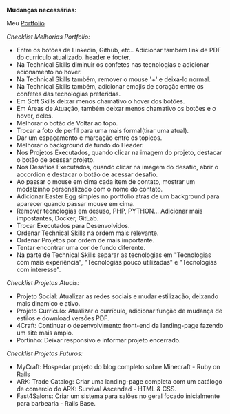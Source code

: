 **Mudanças necessárias:**

Meu [Portfolio](https://lucasact4.github.io/)

*Checklist Melhorias Portfolio:*
- Entre os botões de Linkedin, Github, etc.. Adicionar também link de PDF do currículo atualizado. header e footer.
- Na Technical Skills diminuir os confetes nas tecnologias e adicionar acionamento no hover.
- Na Technical Skills também, remover o mouse '+' e deixa-lo normal.
- Na Technical Skills também, adicionar emojis de coração entre os confetes das tecnologias preferidas.
- Em Soft Skills deixar menos chamativo o hover dos botões.
- Em Áreas de Atuação, também deixar menos chamativo os botões e o hover, deles.
- Melhorar o botão de Voltar ao topo.
- Trocar a foto de perfil para uma mais formal(tirar uma atual).
- Dar um espaçamento e marcação entre os topicos.
- Melhorar o background de fundo do Header.
- Nos Projetos Executados, quando clicar na imagem do projeto, destacar o botão de acessar projeto.
- Nos Desafios Executados, quando clicar na imagem do desafio, abrir o accordion e destacar o botão de acessar desafio.
- Ao passar o mouse em cima cada item de contato, mostrar um modalzinho personalizado com o nome do contato.
- Adicionar Easter Egg simples no portfolio atrás de um background para aparecer quando passar mouse em cima.
- Remover tecnologias em desuso, PHP, PYTHON... Adicionar mais impostantes, Docker, GitLab.
- Trocar Executados para Desenvolvidos.
- Ordenar Technical Skills na ordem mais relevante.
- Ordenar Projetos por ordem de mais importante.
- Tentar encontrar uma cor de fundo diferente.
- Na parte de Technical Skills separar as tecnologias em "Tecnologias com mais experiência", "Tecnologias pouco utilizadas" e "Tecnologias com interesse".

*Checklist Projetos Atuais:*
- Projeto Social: Atualizar as redes sociais e mudar estilização, deixando mais dinamico e ativo.
- Projeto Currículo: Atualizar o currículo, adicionar função de mudança de estilos e download versões PDF.
- 4Craft: Continuar o desenvolvimento front-end da landing-page fazendo um site mais amplo.
- Portinho: Deixar responsivo e informar projeto encerrado.

*Checklist Projetos Futuros:*
- MyCraft: Hospedar projeto do blog completo sobre Minecraft - Ruby on Rails
- ARK: Trade Catalog: Criar uma landing-page completa com um catálogo de comercio do ARK: Survival Ascended - HTML & CSS.
- Fast4Salons: Criar um sistema para salões no geral focado inicialmente para barbearia - Rails Base.

